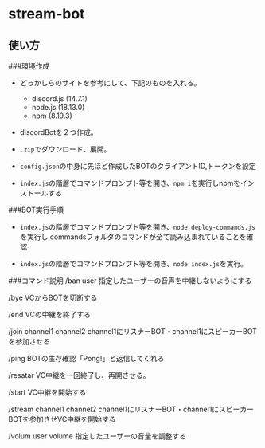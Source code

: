 # stream-bot
## 使い方

###環境作成
* どっかしらのサイトを参考にして、下記のものを入れる。
    - discord.js (14.7.1)
    - node.js (18.13.0)
    - npm (8.19.3)

* discordBotを２つ作成。

* `.zip`でダウンロード、展開。

* `config.json`の中身に先ほど作成したBOTのクライアントID,トークンを設定

* `index.js`の階層でコマンドプロンプト等を開き、`npm i`を実行しnpmをインストールする


###BOT実行手順

* `index.js`の階層でコマンドプロンプト等を開き、`node deploy-commands.js`を実行し
   commandsフォルダのコマンドが全て読み込まれていることを確認

* `index.js`の階層でコマンドプロンプト等を開き、`node index.js`を実行。



###コマンド説明
/ban user
指定したユーザーの音声を中継しないようにする

/bye
VCからBOTを切断する

/end
VCの中継を終了する

/join channel1 channel2
channel1にリスナーBOT・channel1にスピーカーBOTを参加させる

/ping
BOTの生存確認「Pong!」と返信してくれる

/resatar
VC中継を一回終了し、再開させる。

/start
VC中継を開始する

/stream channel1 channel2
channel1にリスナーBOT・channel1にスピーカーBOTを参加させVC中継を開始する

/volum user volume
指定したユーザーの音量を調整する


